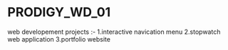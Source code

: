 # PRODIGY_WD_01
web developement projects :-
1.interactive navication menu
2.stopwatch web application
3.portfolio website
